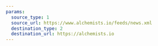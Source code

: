 ```yaml
---
params:
  source_type: 1
  source_url: https://www.alchemists.io/feeds/news.xml
  destination_type: 2
  destination_url: https://alchemists.io
---
```

